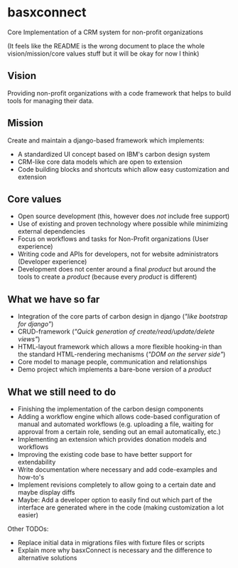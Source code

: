 basxconnect
===========

Core Implementation of a CRM system for non-profit organizations

(It feels like the README is the wrong document to place the whole vision/mission/core values stuff but it will be okay for now I think)

Vision
------
Providing non-profit organizations with a code framework that helps to build tools for managing their data.

Mission
-------
Create and maintain a django-based framework which implements:
- A standardized UI concept based on IBM's carbon design system
- CRM-like core data models which are open to extension
- Code building blocks and shortcuts which allow easy customization and extension

Core values
-----------
- Open source development (this, however does *not* include free support)
- Use of existing and proven technology where possible while minimizing external dependencies
- Focus on workflows and tasks for Non-Profit organizations (User experience)
- Writing code and APIs for developers, not for website administrators (Developer experience)
- Development does not center around a final *product* but around the tools to create a *product* (because every *product* is different)


What we have so far
-------------------

- Integration of the core parts of carbon design in django (*"like bootstrap for django"*)
- CRUD-framework (*"Quick generation of create/read/update/delete views"*)
- HTML-layout framework which allows a more flexible hooking-in than the standard HTML-rendering mechanisms (*"DOM on the server side"*)
- Core model to manage people, communication and relationships
- Demo project which implements a bare-bone version of a *product*

What we still need to do
------------------------

- Finishing the implementation of the carbon design components
- Adding a workflow engine which allows code-based configuration of manual and automated workflows (e.g. uploading a file, waiting for approval from a certain role, sending out an email automatically, etc.)
- Implementing an extension which provides donation models and workflows
- Improving the existing code base to have better support for extendability
- Write documentation where necessary and add code-examples and how-to's
- Implement revisions completely to allow going to a certain date and maybe display diffs
- Maybe: Add a developer option to easily find out which part of the interface are generated where in the code (making customization a lot easier)

Other TODOs:
- Replace initial data in migrations files with fixture files or scripts
- Explain more why basxConnect is necessary and the difference to alternative solutions
